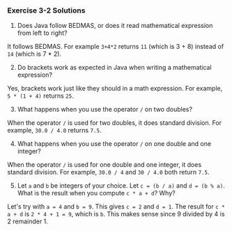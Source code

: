 ### Exercise 3-2 Solutions

1. Does Java follow BEDMAS, or does it read mathematical expression from left to right?

It follows BEDMAS. For example `3+4*2` returns `11` (which is 3 + 8) instead of `14` (which is 7 * 2).


2. Do brackets work as expected in Java when writing a mathematical expression?

Yes, brackets work just like they should in a math expression. For example, `5 * (1 + 4)` returns `25`.


3. What happens when you use the operator `/` on two doubles?

When the operator `/` is used for two doubles, it does standard division. For example, `30.0 / 4.0` returns `7.5`.


4. What happens when you use the operator `/` on one double and one integer?

When the operator `/` is used for one double and one integer, it does standard division. For example, `30.0 / 4` and `30 / 4.0` both return `7.5`.


5. Let `a` and `b` be integers of your choice. Let `c = (b / a)` and `d = (b % a)`. What is the result when you compute `c * a + d`? Why?

Let's try with `a = 4` and `b = 9`. This gives `c = 2` and `d = 1`. The result for `c * a + d` is `2 * 4 + 1 = 9`, which is `b`. This makes sense since 9 divided by 4 is 2 remainder 1.
